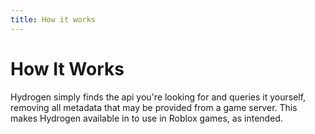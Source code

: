 ```yaml
---
title: How it works
---
```


# How It Works

Hydrogen simply finds the api you're looking for and queries it yourself, removing all metadata that may be provided from a game server. This makes Hydrogen available in to use in Roblox games, as intended.